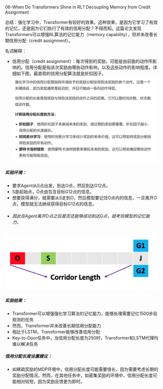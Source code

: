 06-When Do Transformers Shine in RL? Decoupling Memory from Credit Assignment

总结：强化学习中，Transformer有较好的效果。这种效果，是因为它学习了有效的记忆，还是因为它们执行了有效的信用分配？不得而知。这篇论文发现Transformers可以增强RL算法的记忆能力（memory capability），但并未改善长期信用分配（credit assignment）。

名词解释：
- 信用分配（credit assignment）：每次得到的奖励，可能是由前面的动作所影响的。信用分配是指该次奖励由哪些动作影响，以及这些动作的影响程度。详细如下图，最直观的信用分配算法就是折扣因子。
![alt text](image-12.png)

##### 实验环境：
- 要求Agent从S点出发，到达O点，然后到达G12点。
- S是起始点，O点由包含目标G12点的信息。
- 想要获得满分，就需要从S走到O，然后模型要记住O点内的信息，一旦离开O点，模型就无法继续获得目标G12点的信息。
- ###### 因此在Agent离开O点之后是否还能够成功到达G点，就考验模型的记忆能力。
![alt text](image-13.png)

##### 实验结果：
- Transformer可以增强强化学习算法的记忆能力，能够处理需要记忆1500步前观测的任务
- 然而，Transformer并未改善长期信用分配能力
- 相比于LSTM，Transformer能够改善信用分配
- Key-to-Door任务中，当信用分配长度为250时，Transformer和LSTM代理均难以解决任务

##### 信用分配长度设置建议：
- 如稀疏奖励的MDP环境中，信用分配长度可能需要很长，因为需要考虑长期的奖励分配情况。然而，在其他任务中，如密集奖励的环境中，信用分配长度可能相对较短，因为奖励反馈更为即时。

